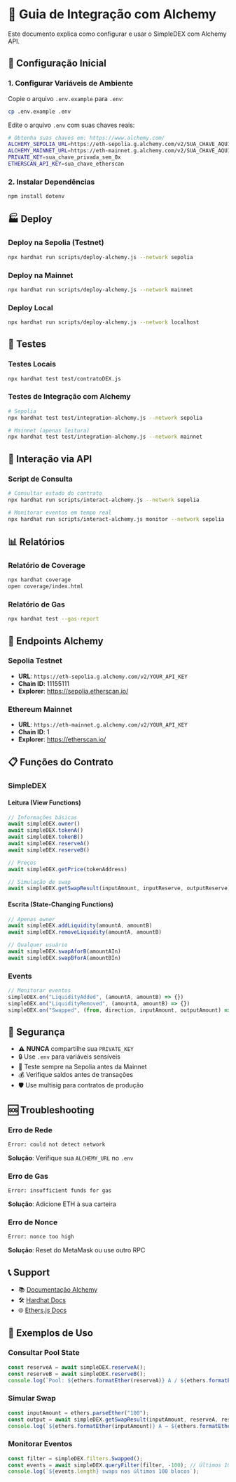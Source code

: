 # 🔌 Guia de Integração com Alchemy

Este documento explica como configurar e usar o SimpleDEX com Alchemy API.

## 🚀 Configuração Inicial

### 1. Configurar Variáveis de Ambiente

Copie o arquivo `.env.example` para `.env`:
```bash
cp .env.example .env
```

Edite o arquivo `.env` com suas chaves reais:
```bash
# Obtenha suas chaves em: https://www.alchemy.com/
ALCHEMY_SEPOLIA_URL=https://eth-sepolia.g.alchemy.com/v2/SUA_CHAVE_AQUI
ALCHEMY_MAINNET_URL=https://eth-mainnet.g.alchemy.com/v2/SUA_CHAVE_AQUI
PRIVATE_KEY=sua_chave_privada_sem_0x
ETHERSCAN_API_KEY=sua_chave_etherscan
```

### 2. Instalar Dependências

```bash
npm install dotenv
```

## 🏭 Deploy

### Deploy na Sepolia (Testnet)
```bash
npx hardhat run scripts/deploy-alchemy.js --network sepolia
```

### Deploy na Mainnet
```bash
npx hardhat run scripts/deploy-alchemy.js --network mainnet
```

### Deploy Local
```bash
npx hardhat run scripts/deploy-alchemy.js --network localhost
```

## 🧪 Testes

### Testes Locais
```bash
npx hardhat test test/contratoDEX.js
```

### Testes de Integração com Alchemy
```bash
# Sepolia
npx hardhat test test/integration-alchemy.js --network sepolia

# Mainnet (apenas leitura)
npx hardhat test test/integration-alchemy.js --network mainnet
```

## 🔌 Interação via API

### Script de Consulta
```bash
# Consultar estado do contrato
npx hardhat run scripts/interact-alchemy.js --network sepolia

# Monitorar eventos em tempo real
npx hardhat run scripts/interact-alchemy.js monitor --network sepolia
```

## 📊 Relatórios

### Relatório de Coverage
```bash
npx hardhat coverage
open coverage/index.html
```

### Relatório de Gas
```bash
npx hardhat test --gas-report
```

## 🔗 Endpoints Alchemy

### Sepolia Testnet
- **URL**: `https://eth-sepolia.g.alchemy.com/v2/YOUR_API_KEY`
- **Chain ID**: 11155111
- **Explorer**: https://sepolia.etherscan.io/

### Ethereum Mainnet
- **URL**: `https://eth-mainnet.g.alchemy.com/v2/YOUR_API_KEY`
- **Chain ID**: 1
- **Explorer**: https://etherscan.io/

## 📋 Funções do Contrato

### SimpleDEX

#### Leitura (View Functions)
```javascript
// Informações básicas
await simpleDEX.owner()
await simpleDEX.tokenA()
await simpleDEX.tokenB()
await simpleDEX.reserveA()
await simpleDEX.reserveB()

// Preços
await simpleDEX.getPrice(tokenAddress)

// Simulação de swap
await simpleDEX.getSwapResult(inputAmount, inputReserve, outputReserve)
```

#### Escrita (State-Changing Functions)
```javascript
// Apenas owner
await simpleDEX.addLiquidity(amountA, amountB)
await simpleDEX.removeLiquidity(amountA, amountB)

// Qualquer usuário
await simpleDEX.swapAforB(amountAIn)
await simpleDEX.swapBforA(amountBIn)
```

### Events
```javascript
// Monitorar eventos
simpleDEX.on("LiquidityAdded", (amountA, amountB) => {})
simpleDEX.on("LiquidityRemoved", (amountA, amountB) => {})
simpleDEX.on("Swapped", (from, direction, inputAmount, outputAmount) => {})
```

## 🔐 Segurança

- ⚠️ **NUNCA** compartilhe sua `PRIVATE_KEY`
- 🔒 Use `.env` para variáveis sensíveis
- 🧪 Teste sempre na Sepolia antes da Mainnet
- 💰 Verifique saldos antes de transações
- 🛡️ Use multisig para contratos de produção

## 🆘 Troubleshooting

### Erro de Rede
```bash
Error: could not detect network
```
**Solução**: Verifique sua `ALCHEMY_URL` no `.env`

### Erro de Gas
```bash
Error: insufficient funds for gas
```
**Solução**: Adicione ETH à sua carteira

### Erro de Nonce
```bash
Error: nonce too high
```
**Solução**: Reset do MetaMask ou use outro RPC

## 📞 Support

- 📚 [Documentação Alchemy](https://docs.alchemy.com/)
- 🛠️ [Hardhat Docs](https://hardhat.org/docs)
- 🌐 [Ethers.js Docs](https://docs.ethers.org/)

## 🎯 Exemplos de Uso

### Consultar Pool State
```javascript
const reserveA = await simpleDEX.reserveA();
const reserveB = await simpleDEX.reserveB();
console.log(`Pool: ${ethers.formatEther(reserveA)} A / ${ethers.formatEther(reserveB)} B`);
```

### Simular Swap
```javascript
const inputAmount = ethers.parseEther("100");
const output = await simpleDEX.getSwapResult(inputAmount, reserveA, reserveB);
console.log(`${ethers.formatEther(inputAmount)} A → ${ethers.formatEther(output)} B`);
```

### Monitorar Eventos
```javascript
const filter = simpleDEX.filters.Swapped();
const events = await simpleDEX.queryFilter(filter, -100); // Últimos 100 blocos
console.log(`${events.length} swaps nos últimos 100 blocos`);
```
